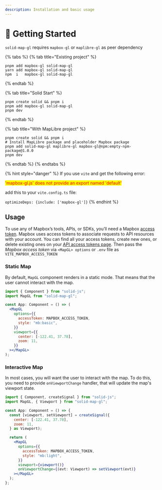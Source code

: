 ```yaml
---
description: Installation and basic usage
---
```


# 🚀 Getting Started

`solid-map-gl` requires `mapbox-gl` or `maplibre-gl` as peer dependency

{% tabs %}
{% tab title="Existing project" %}
```shell
pnpm add mapbox-gl solid-map-gl
yarn add mapbox-gl solid-map-gl
npm  i   mapbox-gl solid-map-gl
```
{% endtab %}

{% tab title="Solid Start" %}
```shell
pnpm create solid && pnpm i
pnpm add mapbox-gl solid-map-gl
pnpm dev
```
{% endtab %}

{% tab title="With MapLibre project" %}
```shell
pnpm create solid && pnpm i
# Install MapLibre package and placeholder Mapbox package
pnpm add solid-map-gl maplibre-gl mapbox-gl@npm:empty-npm-package@1.0.0
pnpm dev
```
{% endtab %}
{% endtabs %}

{% hint style="danger" %}
If you use `vite` and get the following error:

<mark style="color:red;">'mapbox-gl.js' does not provide an export named 'default'</mark>

add this to your `vite.config.ts` file:

`optimizeDeps: {include: ['mapbox-gl']}`
{% endhint %}

## Usage

To use any of Mapbox’s tools, APIs, or SDKs, you’ll need a Mapbox [access token](https://www.mapbox.com/help/define-access-token/). Mapbox uses access tokens to associate requests to API resources with your account. You can find all your access tokens, create new ones, or delete existing ones on your [API access tokens page](https://www.mapbox.com/studio/account/tokens/). Then pass the *Mapbox access token* via `<MapGL> options` or `.env` file as `VITE_MAPBOX_ACCESS_TOKEN`

### **Static Map**

By default, `MapGL` component renders in a static mode. That means that the user cannot interact with the map.

```jsx
import { Component } from "solid-js";
import MapGL from "solid-map-gl";

const App: Component = () => (
  <MapGL
    options={{
      accessToken: MAPBOX_ACCESS_TOKEN,
      style: "mb:basic",
    }}
    viewport={{
      center: [-122.41, 37.78],
      zoom: 11,
    }}
  ></MapGL>
);
```

### **Interactive Map**

In most cases, you will want the user to interact with the map. To do this, you need to provide `onViewportChange` handler, that will update the map's viewport state.

```jsx
import { Component, createSignal } from "solid-js";
import MapGL, { Viewport } from "solid-map-gl";

const App: Component = () => {
  const [viewport, setViewport] = createSignal({
    center: [-122.41, 37.78],
    zoom: 11,
  } as Viewport);

  return (
    <MapGL
      options={{
        accessToken: MAPBOX_ACCESS_TOKEN,
        style: "mb:light",
      }}
      viewport={viewport()}
      onViewportChange={(evt: Viewport) => setViewport(evt)}
    ></MapGL>
  );
};
```
